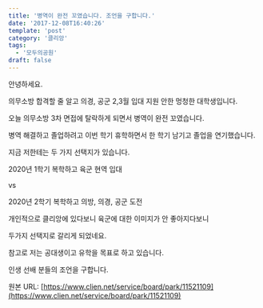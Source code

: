 ```yaml
---
title: '병역이 완전 꼬였습니다. 조언을 구합니다.'
date: '2017-12-08T16:40:26'
template: 'post'
category: '클리앙'
tags: 
  - '모두의공원'
draft: false
---
```


안녕하세요.

의무소방 합격할 줄 알고 의경, 공군 2,3월 입대 지원 안한 멍청한 대학생입니다.

오늘 의무소방 3차 면접에 탈락하게 되면서 병역이 완전 꼬였습니다.

병역 해결하고 졸업하려고 이번 학기 휴학하면서 한 학기 남기고 졸업을 연기했습니다.

지금 저한테는 두 가지 선택지가 있습니다.

  

2020년 1학기 복학하고 육군 현역 입대

vs

2020년 2학기 복학하고 의방, 의경, 공군 도전

  

개인적으로 클리앙에 있다보니 육군에 대한 이미지가 안 좋아지다보니

두가지 선택지로 갈리게 되었네요. 

참고로 저는 공대생이고 유학을 목표로 하고 있습니다. 

인생 선배 분들의 조언을 구합니다.

원본 URL: [https://www.clien.net/service/board/park/11521109](https://www.clien.net/service/board/park/11521109)